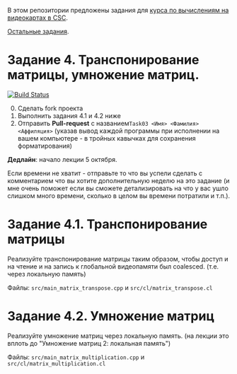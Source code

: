В этом репозитории предложены задания для [курса по вычислениям на видеокартах в CSC](https://compscicenter.ru/courses/video_cards_computation/2020-autumn/).

[Остальные задания](https://github.com/GPGPUCourse/GPGPUTasks2020/).

# Задание 4. Транспонирование матрицы, умножение матриц.

[![Build Status](https://travis-ci.com/GPGPUCourse/GPGPUTasks2020.svg?branch=task04)](https://travis-ci.com/GPGPUCourse/GPGPUTasks2020)

0. Сделать fork проекта
1. Выполнить задания 4.1 и 4.2 ниже
2. Отправить **Pull-request** с названием```Task03 <Имя> <Фамилия> <Аффиляция>``` (указав вывод каждой программы при исполнении на вашем компьютере - в тройных кавычках для сохранения форматирования)

**Дедлайн**: начало лекции 5 октября.

Если времени не хватит - отправьте то что вы успели сделать с комментарием что вы хотите дополнительную неделю на это задание
(и мне очень поможет если вы сможете детализировать на что у вас ушло слишком много времени, сколько в целом вы времени потратили и т.п.).

Задание 4.1. Транспонирование матрицы
=========

Реализуйте транспонирование матрицы таким образом, чтобы доступ и на чтение и на запись к глобальной видеопамяти был coalesced. (т.е. через локальную память)

Файлы: ```src/main_matrix_transpose.cpp``` и ```src/cl/matrix_transpose.cl```

Задание 4.2. Умножение матриц
=========

Реализуйте умножение матриц через локальную память. (на лекции это вплоть до "Умножение матриц 2: локальная память")

Файлы: ```src/main_matrix_multiplication.cpp``` и ```src/cl/matrix_multiplication.cl```
